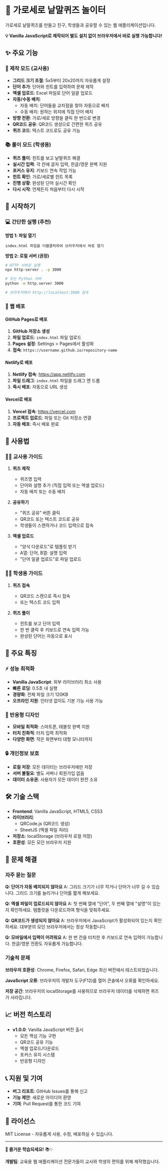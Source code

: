# 🧩 가로세로 낱말퀴즈 놀이터

가로세로 낱말퀴즈를 만들고 친구, 학생들과 공유할 수 있는 웹 애플리케이션입니다.

**💡 Vanilla JavaScript로 제작되어 별도 설치 없이 브라우저에서 바로 실행 가능합니다!**

## ✨ 주요 기능

### 🍎 제작 모드 (교사용)
- **그리드 크기 조절**: 5x5부터 20x20까지 자유롭게 설정
- **단어 추가**: 단어와 힌트를 입력하여 문제 제작
- **엑셀 업로드**: Excel 파일로 단어 일괄 업로드
- **자동/수동 배치**: 
  - 자동 배치: 단어들을 교차점을 찾아 자동으로 배치
  - 수동 배치: 원하는 위치에 직접 단어 배치
- **방향 전환**: 가로/세로 방향을 클릭 한 번으로 변경
- **QR코드 공유**: QR코드 생성으로 간편한 퀴즈 공유
- **퀴즈 코드**: 텍스트 코드로도 공유 가능

### 📚 풀이 모드 (학생용)
- **퀴즈 풀이**: 힌트를 보고 낱말퀴즈 해결
- **실시간 입력**: 각 칸에 글자 입력, 한글/영문 완벽 지원
- **포커스 유지**: 키보드 연속 작업 가능
- **힌트 확인**: 가로/세로별 힌트 목록
- **진행 상황**: 완성된 단어 실시간 확인
- **다시 시작**: 언제든지 처음부터 다시 시작

## 🚀 시작하기

### 💻 간단한 실행 (추천)

**방법 1: 파일 열기**
```
index.html 파일을 더블클릭하여 브라우저에서 바로 열기
```

**방법 2: 로컬 서버 (권장)**
```bash
# HTTP 서버로 실행
npx http-server . -p 3000

# 또는 Python 서버
python -m http.server 3000

# 브라우저에서 http://localhost:3000 접속
```

### 📱 웹 배포

#### GitHub Pages로 배포
1. **GitHub 저장소 생성**
2. **파일 업로드**: `index.html` 파일 업로드
3. **Pages 설정**: Settings > Pages에서 활성화
4. **접속**: `https://username.github.io/repository-name`

#### Netlify로 배포
1. **Netlify 접속**: https://app.netlify.com
2. **파일 드래그**: `index.html` 파일을 드래그 앤 드롭
3. **즉시 배포**: 자동으로 URL 생성

#### Vercel로 배포
1. **Vercel 접속**: https://vercel.com
2. **프로젝트 업로드**: 파일 또는 Git 저장소 연결
3. **자동 배포**: 즉시 배포 완료

## 📖 사용법

### 👩‍🏫 교사용 가이드

1. **퀴즈 제작**
   - 퀴즈명 입력
   - 단어와 설명 추가 (직접 입력 또는 엑셀 업로드)
   - 자동 배치 또는 수동 배치

2. **공유하기**
   - "퀴즈 공유" 버튼 클릭
   - QR코드 또는 텍스트 코드로 공유
   - 학생들이 스캔하거나 코드 입력으로 접속

3. **엑셀 업로드**
   - "양식 다운로드"로 템플릿 받기
   - A열: 단어, B열: 설명 입력
   - "단어 일괄 업로드"로 파일 업로드

### 👨‍🎓 학생용 가이드

1. **퀴즈 접속**
   - QR코드 스캔으로 즉시 접속
   - 또는 텍스트 코드 입력

2. **퀴즈 풀이**
   - 힌트를 보고 단어 입력
   - 한 번 클릭 후 키보드로 연속 입력 가능
   - 완성된 단어는 자동으로 표시

## 🎯 주요 특징

### ⚡ 성능 최적화
- **Vanilla JavaScript**: 외부 라이브러리 최소 사용
- **빠른 로딩**: 0.5초 내 실행
- **경량화**: 전체 파일 크기 120KB
- **오프라인 지원**: 인터넷 없이도 기본 기능 사용 가능

### 📱 반응형 디자인
- **모바일 최적화**: 스마트폰, 태블릿 완벽 지원
- **터치 친화적**: 터치 입력 최적화
- **다양한 화면**: 작은 화면부터 대형 모니터까지

### 🔒 개인정보 보호
- **로컬 저장**: 모든 데이터는 브라우저에만 저장
- **서버 불필요**: 별도 서버나 회원가입 없음
- **데이터 소유권**: 사용자가 모든 데이터 완전 소유

## 🛠️ 기술 스택

- **Frontend**: Vanilla JavaScript, HTML5, CSS3
- **라이브러리**: 
  - QRCode.js (QR코드 생성)
  - SheetJS (엑셀 파일 처리)
- **저장소**: localStorage (브라우저 로컬 저장)
- **호환성**: 모든 모던 브라우저 지원

## 🔧 문제 해결

### 자주 묻는 질문

**Q: 단어가 자동 배치되지 않아요**
A: 그리드 크기가 너무 작거나 단어가 너무 길 수 있습니다. 그리드 크기를 늘리거나 단어를 짧게 해보세요.

**Q: 엑셀 파일이 업로드되지 않아요**
A: 첫 번째 열에 "단어", 두 번째 열에 "설명"이 있는지 확인하세요. 템플릿을 다운로드하여 형식을 맞춰주세요.

**Q: QR코드가 생성되지 않아요**
A: 브라우저에서 JavaScript가 활성화되어 있는지 확인하세요. 대부분의 모던 브라우저에서는 정상 작동합니다.

**Q: 모바일에서 입력이 어려워요**
A: 한 번 칸을 터치한 후 키보드로 연속 입력이 가능합니다. 한글/영문 전환도 자유롭게 가능합니다.

### 기술적 문제

**브라우저 호환성**: Chrome, Firefox, Safari, Edge 최신 버전에서 테스트되었습니다.

**JavaScript 오류**: 브라우저의 개발자 도구(F12)를 열어 콘솔에서 오류를 확인하세요.

**저장 공간**: 브라우저의 localStorage를 사용하므로 브라우저 데이터를 삭제하면 퀴즈가 사라집니다.

## 📈 버전 히스토리

- **v1.0.0**: Vanilla JavaScript 버전 출시
  - 모든 핵심 기능 구현
  - QR코드 공유 기능
  - 엑셀 업로드/다운로드
  - 포커스 유지 시스템
  - 반응형 디자인

## 📞 지원 및 기여

- **버그 리포트**: GitHub Issues를 통해 신고
- **기능 제안**: 새로운 아이디어 환영
- **기여**: Pull Request를 통한 코드 기여

## 📝 라이선스

MIT License - 자유롭게 사용, 수정, 배포하실 수 있습니다.

---

**🎉 즐거운 학습되세요!** 📚✨

**개발팀**: 교육용 웹 애플리케이션 전문가들이 교사와 학생의 편의를 위해 제작했습니다. 
